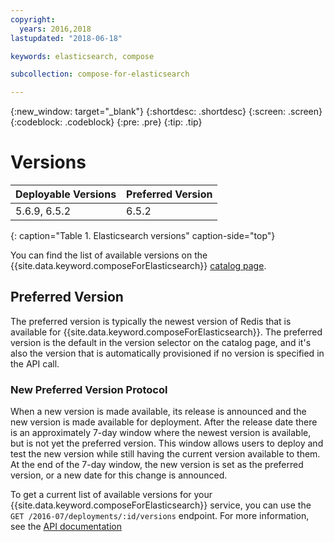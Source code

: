 ```yaml
---
copyright:
  years: 2016,2018
lastupdated: "2018-06-18"

keywords: elasticsearch, compose

subcollection: compose-for-elasticsearch

---
```


{:new_window: target="_blank"}
{:shortdesc: .shortdesc}
{:screen: .screen}
{:codeblock: .codeblock}
{:pre: .pre}
{:tip: .tip}

# Versions

Deployable Versions| Preferred Version
----------|-----------
5.6.9, 6.5.2 | 6.5.2
{: caption="Table 1. Elasticsearch versions" caption-side="top"}

You can find the list of available versions on the {{site.data.keyword.composeForElasticsearch}} [catalog page](https://{DomainName}/catalogcompose-for-elasticsearch).

## Preferred Version

The preferred version is typically the newest version of Redis that is available for {{site.data.keyword.composeForElasticsearch}}. The preferred version is the default in the version selector on the catalog page, and it's also the version that is automatically provisioned if no version is specified in the API call.

### New Preferred Version Protocol

When a new version is made available, its release is announced and the new version is made available for deployment. After the release date there is an approximately 7-day window where the newest version is available, but is not yet the preferred version. This window allows users to deploy and test the new version while still having the current version available to them. At the end of the 7-day window, the new version is set as the preferred version, or a new date for this change is announced.


To get a current list of available versions for your {{site.data.keyword.composeForElasticsearch}} service, you can use the 
`GET /2016-07/deployments/:id/versions` endpoint. For more information, see the [API documentation](https://apidocs.compose.com/reference#2016-07-get-deployments-versions)

